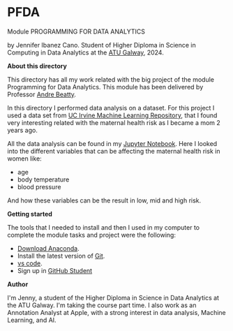 # PFDA
Module PROGRAMMING FOR DATA ANALYTICS

by Jennifer Ibanez Cano. Student of Higher Diploma in Science in Computing in Data Analytics at the [ATU Galway](https://www.atu.ie), 2024.

**About this directory**

This directory has all my work related with the big project of the module Programming for Data Analytics. This module has been delivered by Professor [Andre Beatty](https://github.com/andrewbeattycourseware). 

In this directory I performed data analysis on a dataset. For this project I used a data set from [UC Irvine Machine Learning Repository](https://archive.ics.uci.edu/dataset/863/maternal+health+risk), that I found very interesting related with the maternal health risk as I became a mom 2 years ago.

All the data analysis can be found in my [Jupyter Notebook](https://github.com/Jennyicano/PFDA/blob/main/pfda_project/big_project.ipynb). Here I looked into the different variables that can be affecting the maternal health risk in women like:
- age 
- body temperature
- blood pressure



And how these variables can be the result in low, mid and high risk. 

**Getting started**

The tools that I needed to install and then I used in my computer to complete the module tasks and project were the following: 

* [Download Anaconda](https://www.anaconda.com/download/success). 
* Install the latest version of [Git](https://git-scm.com/downloads).
* [vs code](https://code.visualstudio.com).
* Sign up in [GitHub Student](https://education.github.com/pack)  

**Author**

I'm Jenny, a student of the Higher Diploma in Science in Data Analytics at the ATU Galway. I'm taking the course part time. I also work as an Annotation Analyst at Apple, with a strong interest in data analysis, Machine Learning, and AI.
